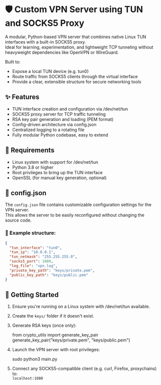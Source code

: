 ﻿# 🛡️ Custom VPN Server using TUN and SOCKS5 Proxy

A modular, Python-based VPN server that combines native Linux TUN interfaces with a built-in SOCKS5 proxy.  
Ideal for learning, experimentation, and lightweight TCP tunneling without heavyweight dependencies like OpenVPN or WireGuard.

Built to:
- Expose a local TUN device (e.g. tun0)
- Route traffic from SOCKS5 clients through the virtual interface
- Provide a clear, extensible structure for secure networking tools

## ✨ Features

- TUN interface creation and configuration via /dev/net/tun
- SOCKS5 proxy server for TCP traffic tunneling
- RSA key pair generation and loading (PEM format)
- Config-driven architecture via config.json
- Centralized logging to a rotating file
- Fully modular Python codebase, easy to extend

## 🧰 Requirements

- Linux system with support for /dev/net/tun
- Python 3.8 or higher
- Root privileges to bring up the TUN interface
- OpenSSL (for manual key generation, optional)


## 📄 config.json

The `config.json` file contains customizable configuration settings for the VPN server.  
This allows the server to be easily reconfigured without changing the source code.

### 🔧 Example structure:

```json
{
  "tun_interface": "tun0",
  "tun_ip": "10.0.0.1",
  "tun_netmask": "255.255.255.0",
  "socks5_port": 1080,
  "log_file": "vpn.log",
  "private_key_path": "keys/private.pem",
  "public_key_path": "keys/public.pem"
}

```

## 🚀 Getting Started

1. Ensure you're running on a Linux system with /dev/net/tun available.
2. Create the `keys/` folder if it doesn't exist.
3. Generate RSA keys (once only):

   from crypto_utils import generate_key_pair  
   generate_key_pair("keys/private.pem", "keys/public.pem")

4. Launch the VPN server with root privileges:

   sudo python3 main.py

5. Connect any SOCKS5-compatible client (e.g. curl, Firefox, proxychains) to:  
   `localhost:1080`
